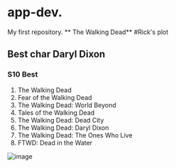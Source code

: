 # app-dev.
My first repository.
** The Walking Dead**
#Rick's plot
## Best char Daryl Dixon
### S10 Best
1. The Walking Dead
2. Fear of the Walking Dead
3. The Walking Dead: World Beyond
4. Tales of the Walking Dead
5. The Walking Dead: Dead City
6. The Walking Dead: Daryl Dixon
7. The Walking Dead:  The Ones Who Live
8. FTWD: Dead in the Water
   
![image](https://github.com/alilibong/app-dev./assets/169524284/f904f9b0-0742-4bff-b945-996a8e4e8ed0)


